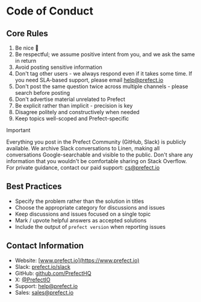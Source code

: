# Code of Conduct

## Core Rules

1. Be nice 🙂
2. Be respectful; we assume positive intent from you, and we ask the same in return
3. Avoid posting sensitive information
4. Don't tag other users - we always respond even if it takes some time. If you need SLA-based support, please email [help@prefect.io](mailto:help@prefect.io)
5. Don't post the same question twice across multiple channels - please search before posting
6. Don't advertise material unrelated to Prefect
7. Be explicit rather than implicit - precision is key
8. Disagree politely and constructively when needed
9. Keep topics well-scoped and Prefect-specific

> [!IMPORTANT]
> Everything you post in the Prefect Community (GitHub, Slack) is publicly available. We archive Slack conversations to Linen, making all conversations Google-searchable and visible to the public.
> Don't share any information that you wouldn't be comfortable sharing on Stack Overflow. For private guidance, contact our paid support: cs@prefect.io

## Best Practices

- Specify the problem rather than the solution in titles
- Choose the appropriate category for discussions and issues 
- Keep discussions and issues focused on a single topic
- Mark / upvote helpful answers as accepted solutions
- Include the output of `prefect version` when reporting issues

## Contact Information

- Website: [www.prefect.io](https://www.prefect.io)
- Slack: [prefect.io/slack](https://prefect.io/slack)
- GitHub: [github.com/PrefectHQ](https://github.com/PrefectHQ)
- X: [@PrefectIO](https://x.com/PrefectIO)
- Support: help@prefect.io
- Sales: sales@prefect.io

